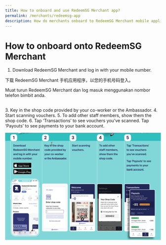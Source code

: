 ```yaml
---
title: How to onboard and use RedeemSG Merchant app?
permalink: /merchants/redeemsg-app
description: How do merchants onboard to RedeemSG Merchant mobile application?
---
```

# How to onboard onto RedeemSG Merchant

1. Download RedeemSG Merchant and log in with your mobile number.<br>
<p>下载 RedeemSG Merchant 手机应用程序，以您的手机号码登入。</p>
<p>Muat turun RedeemSG Merchant dan log masuk menggunakan nombor telefon bimbit anda.</p><br>
3. Key in the shop code provided by your co-worker or the Ambassador.
4. Start scanning vouchers.
5. To add other staff members, show them the shop code.
6. Tap ‘Transactions’ to see vouchers you’ve scanned. Tap ‘Payouts’ to see payments to your bank account.

![Alt text for image on Isomer site](/images/steps-onboard-redeemsg-merchant-app.jpg)